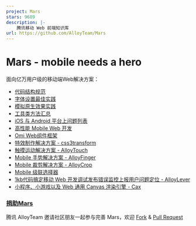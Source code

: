 ```yaml
---
project: Mars
stars: 9689
description: |-
    腾讯移动 Web 前端知识库
url: https://github.com/AlloyTeam/Mars
---
```


Mars - mobile needs a hero
====

面向亿万用户级的移动端Web解决方案：

* [代码结构规范](./solutions/project-structure.md)
* [字体设置最佳实践](./solutions/font-family.md)
* [模拟原生效果实践](./solutions/)
* [工具类方法汇总](./tools/)
* [iOS 与 Android 平台上问题列表](./issues/)
* [高性能 Mobile Web 开发](./performance/)
* [Omi Web组件框架](https://github.com/Tencent/omi) 
* [特效制作解决方案 - css3transform](http://alloyteam.github.io/AlloyTouch/transformjs/)
* [触摸运动解决方案 - AlloyTouch](https://github.com/AlloyTeam/AlloyTouch)
* [Mobile 手势解决方案 - AlloyFinger](https://github.com/AlloyTeam/AlloyFinger)
* [Mobile 裁剪解决方案 - AlloyCrop](https://github.com/AlloyTeam/AlloyCrop)
* [Mobile 级联选择器](https://github.com/AlloyTeam/AlloyTouch/tree/master/select)
* [1kb代码搞定移动 Web 开发调试发布错误监控上报用户问题定位 - AlloyLever](https://github.com/AlloyTeam/AlloyLever)
* [小程序、小游戏以及 Web 通用 Canvas 渲染引擎 - Cax](https://github.com/dntzhang/cax)

### [捐助Mars](http://alloyteam.github.io/donate.html)

腾讯 AlloyTeam 邀请社区朋友一起参与完善 Mars，欢迎 [Fork](https://github.com/AlloyTeam/Mars/fork) & [Pull Request](https://github.com/AlloyTeam/Mars/pulls)


